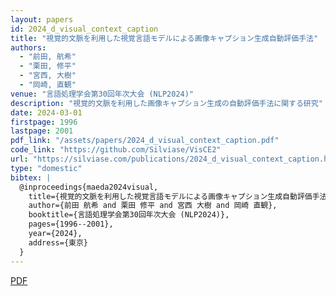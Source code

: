 ```yaml
---
layout: papers
id: 2024_d_visual_context_caption
title: "視覚的文脈を利用した視覚言語モデルによる画像キャプション生成自動評価手法"
authors:
  - "前田, 航希"
  - "栗田, 修平"
  - "宮西, 大樹"
  - "岡崎, 直観"
venue: "言語処理学会第30回年次大会 (NLP2024)"
description: "視覚的文脈を利用した画像キャプション生成の自動評価手法に関する研究"
date: 2024-03-01
firstpage: 1996
lastpage: 2001
pdf_link: "/assets/papers/2024_d_visual_context_caption.pdf"
code_link: "https://github.com/Silviase/VisCE2"
url: "https://silviase.com/publications/2024_d_visual_context_caption.html"
type: "domestic"
bibtex: |
  @inproceedings{maeda2024visual,
    title={視覚的文脈を利用した視覚言語モデルによる画像キャプション生成自動評価手法},
    author={前田 航希 and 栗田 修平 and 宮西 大樹 and 岡崎 直観},
    booktitle={言語処理学会第30回年次大会 (NLP2024)},
    pages={1996--2001},
    year={2024},
    address={東京}
  }
---
```


[PDF](/assets/papers/2024_d_visual_context_caption.pdf)
